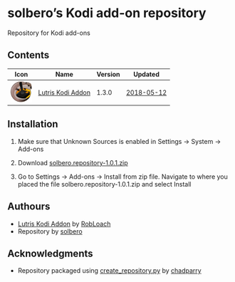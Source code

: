 # solbero’s Kodi add-on repository
Repository for Kodi add-ons

## Contents

|Icon|Name|Version|Updated|
|---|---|---|---|
|<img src="https://raw.githubusercontent.com/solbero/repository.solbero/master/script.lutris/icon.png" width="48">|[Lutris Kodi Addon](https://github.com/RobLoach/lutris-kodi-addon)|1.3.0|[2018-05-12](https://raw.githubusercontent.com/solbero/repository.solbero/master/script.lutris/changelog-1.3.0.txt)

## Installation

1. Make sure that Unknown Sources is enabled in Settings → System → Add-ons

2. Download [solbero.repository-1.0.1.zip](https://github.com/solbero/repository.solbero/raw/master/repository.solbero/repository.solbero-1.0.1.zip)

3. Go to Settings → Add-ons → Install from zip file. Navigate to where you placed the file solbero.repository-1.0.1.zip and select Install

## Authours
* [Lutris Kodi Addon](https://github.com/RobLoach/lutris-kodi-addon) by [RobLoach](https://github.com/RobLoach)
* Repository by [solbero](https://github.com/solbero)

## Acknowledgments
* Repository packaged using [create_repository.py](https://github.com/chadparry/kodi-repository.chad.parry.org/blob/master/tools/create_repository.py) by [chadparry](https://github.com/chadparry)
